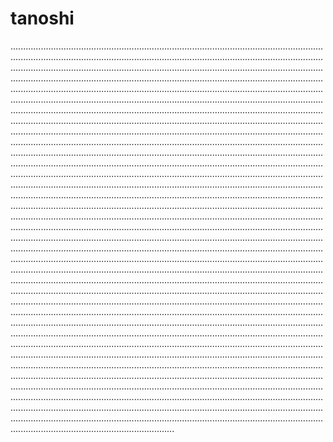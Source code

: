 # tanoshi
.................................................................................................................................................................................................................................................................................................................................................................................................................................................................................................................................................................................................................................................................................................................................................................................................................................................................................................................................................................................................................................................................................................................................................................................................................................................................................................................................................................................................................................................................................................................................................................................................................................................................................................................................................................................................................................................................................................................................................................................................................................................................................................................................................................................................................................................................................................................................................................................................................................................................................................................................................................................................................................................................................................................................................................................................................................................................................................................................................................................................................................................................................................................................................................................................................................................................................................................................................................................................................................................................................................................................................................................................................................................................................................................................................................................................................................................................................................................................................................................................................................................................................................................................................................................................................................................................................................................................................................................................................................................................................................................................................................................................................................................................................................................